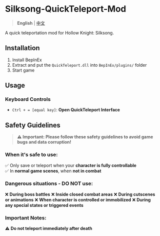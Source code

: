 # Silksong-QuickTeleport-Mod

> **English** | [中文](README_zh.md)

A quick teleportation mod for Hollow Knight: Silksong.

## Installation

1. Install BepInEx
2. Extract and put the `QuickTeleport.dll` into `BepInEx/plugins/` folder
3. Start game

## Usage

### Keyboard Controls
- `Ctrl + = [equal key]`: **Open QuickTeleport Interface**

## Safety Guidelines

> **⚠️ Important: Please follow these safety guidelines to avoid game bugs and data corruption!**

### When it's safe to use:
✅ Only save or teleport when your **character is fully controllable**  
✅ In **normal game scenes**, when **not in combat**

### Dangerous situations - DO NOT use:
❌ **During boss battles**
❌ **Inside closed combat areas**
❌ **During cutscenes or animations**
❌ **When character is controlled or immobilized**
❌ **During any special states or triggered events**

### Important Notes:
⚠️ **Do not teleport immediately after death**
